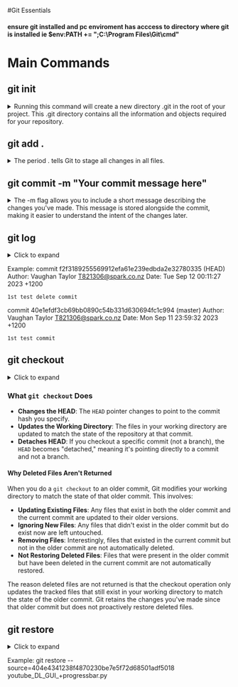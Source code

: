 #Git Essentials

#### ensure git installed and pc enviroment has acccess to directory where git is installed ie    $env:PATH += ";C:\Program Files\Git\cmd"

# Main Commands

## git init
<details>
<summary>Running this command will create a new directory .git in the root of your project. This .git directory contains all the information and objects required for your repository.</summary>
Functionality
The git init command sets up all the necessary files and directories that Git uses to keep track of things. The command initializes a new Git repository and begins tracking an existing directory. It adds a hidden subfolder within the existing directory that houses the internal data structure required for version control.

Options
git init <directory>: Initializes a repository in the specified directory.
git init --bare: Creates a bare repository, generally used for hosting. No working directory is created.
Important Notes
After running git init, you'll still need to run git add to stage files and git commit to save the snapshot to your history.
The git init command is safe to run multiple times. If the repository already exists, running git init again won’t overwrite things.
Best Practices
It's a good idea to run git status after initialization to confirm that everything is set up correctly.
Typically, you only need to run git init once per repository, usually at the start of your project.
In summary, git init is the gateway to Git functionality. It’s what you run to get the ball rolling when you want to start tracking a new or existing project with Git. It's a crucial step for setting up a new repository or for adding version control features to a project that didn't previously have them.

Example:
PS C:\Users\t821306\OneDrive - Spark New Zealand\Vaughan\Scripts\gitTest2> git init
Initialized empty Git repository in C:/Users/t821306/OneDrive - Spark New Zealand/Vaughan/Scripts/gitTest2/.git/
</details>


## git add .
<details>
<summary>The period . tells Git to stage all changes in all files.</summary>

Functionality
When you make changes to your working directory, Git views these changes as unstaged. The git add command moves these changes to the staging area, preparing them for inclusion in the next commit. This allows you to group related changes into focused snapshots before sharing them.

Options
git add -A or git add --all: Stage all changes (modified, deleted, and new files)
git add -u: Stage modifications and deletions, but not new files
git add -p: Stage chunks of changes interactively
Important Notes
You can stage parts of a file instead of the entire file.
Using git add on an already staged file will update the staging area with the latest changes.
If you stage a file and then make additional changes, you'll need to run git add again to stage the latest changes.
Best Practices
Use git status before git add to see all changes that are unstaged.
Use git diff --staged after git add to see what has been staged (i.e., what will go into the next commit).


</details>


## git commit -m "Your commit message here"
<details>
<summary>The -m flag allows you to include a short message describing the changes you've made. This message is stored alongside the commit, making it easier to understand the intent of the changes later.</summary>
Functionality
The git commit command takes all staged changes (those added via git add) and packages them into a new commit. This new commit is a snapshot of your codebase at that point and becomes a part of the project history. Commits serve as checkpoints where individual files or an entire project can be safely reverted to when necessary.

Options
git commit -a: This will automatically stage all modified and deleted files before the commit.
git commit --amend: This allows you to modify the last commit. Be cautious when using this on shared branches.
git commit --squash: Combine several commits into a single commit for cleaner history.
Important Notes
Commit messages are crucial for understanding the codebase's history.
A commit is a local operation; it will not affect the remote repository until you run git push.
Best Practices
Use meaningful commit messages that clarify what changes were made and why.
Keep commits focused and small, capturing a single logical change.
Always run git status and git diff --staged before committing to review what will be included in the commit.
In summary, git commit serves as the mechanism for capturing versions or snapshots of your code, making it possible to track changes, revert to previous states, or collaborate with others. It’s the command that gives Git its power, enabling you to track the progress of your project and collaborate effectively with others.
</details>


## git log
<details>
<summary>Click to expand</summary>

displays the commit history

</details>

Example:
commit f2f3189255569912efa61e239edbda2e32780335 (HEAD)
Author: Vaughan Taylor <T821306@spark.co.nz>
Date:   Tue Sep 12 00:11:27 2023 +1200

    1st test delete commit

commit 40e1efdf3cb69bb0890c54b331d630694fc1c994 (master)
Author: Vaughan Taylor <T821306@spark.co.nz>
Date:   Mon Sep 11 23:59:32 2023 +1200

    1st test commit

## git checkout
<details>
<summary>Click to expand</summary>

The `git checkout` command is often used to switch between different branches, tags, or commits in a Git repository. However, it can also be used to manipulate the state of individual files or even the entire working directory. When you perform a `git checkout` to an older commit, you essentially move the `HEAD` pointer, which points to the latest commit on the current branch, to that older commit.

</details>


### What `git checkout` Does

- **Changes the HEAD**: The `HEAD` pointer changes to point to the commit hash you specify.
- **Updates the Working Directory**: The files in your working directory are updated to match the state of the repository at that commit.
- **Detaches HEAD**: If you checkout a specific commit (not a branch), the `HEAD` becomes "detached," meaning it's pointing directly to a commit and not a branch.

#### Why Deleted Files Aren't Returned

When you do a `git checkout` to an older commit, Git modifies your working directory to match the state of that older commit. This involves:

- **Updating Existing Files**: Any files that exist in both the older commit and the current commit are updated to their older versions.
- **Ignoring New Files**: Any files that didn't exist in the older commit but do exist now are left untouched.
- **Removing Files**: Interestingly, files that existed in the current commit but not in the older commit are not automatically deleted.
- **Not Restoring Deleted Files**: Files that were present in the older commit but have been deleted in the current commit are not automatically restored.

The reason deleted files are not returned is that the checkout operation only updates the tracked files that still exist in your working directory to match the state of the older commit. Git retains the changes you've made since that older commit but does not proactively restore deleted files.


## git restore
<details>
<summary>Click to expand</summary>

restoring files in the working directory or staging index to a particular state

</details>

Example:
git restore --source=404e4341238f4870230be7e5f72d68501adf5018 youtube_DL_GUI_+progressbar.py      
